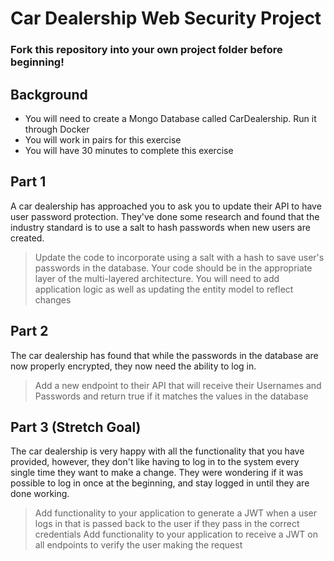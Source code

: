# Car Dealership Web Security Project

### Fork this repository into your own project folder before beginning!

## Background
* You will need to create a Mongo Database called CarDealership. Run it through Docker
* You will work in pairs for this exercise
* You will have 30 minutes to complete this exercise

## Part 1
A car dealership has approached you to ask you to update their API to have user password protection.
They've done some research and found that the industry standard is to use a salt to hash passwords when new users are created.
>Update the code to incorporate using a salt with a hash to save user's passwords in the database.
>Your code should be in the appropriate layer of the multi-layered architecture.
>You will need to add application logic as well as updating the entity model to reflect changes

## Part 2
The car dealership has found that while the passwords in the database are now properly encrypted, they now need the ability to log in.
>Add a new endpoint to their API that will receive their Usernames and Passwords and return true if it matches the values in the database

## Part 3 (Stretch Goal)
The car dealership is very happy with all the functionality that you have provided, however, they don't like having to log in to the system every single time they want to make a change.
They were wondering if it was possible to log in once at the beginning, and stay logged in until they are done working.
>Add functionality to your application to generate a JWT when a user logs in that is passed back to the user if they pass in the correct credentials
>Add functionality to your application to receive a JWT on all endpoints to verify the user making the request